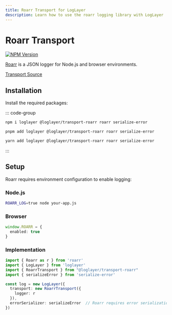 ```yaml
---
title: Roarr Transport for LogLayer
description: Learn how to use the roarr logging library with LogLayer
---
```


# Roarr Transport

[![NPM Version](https://img.shields.io/npm/v/%40loglayer%2Ftransport-roarr)](https://www.npmjs.com/package/@loglayer/transport-roarr)

[Roarr](https://github.com/gajus/roarr) is a JSON logger for Node.js and browser environments.

[Transport Source](https://github.com/loglayer/loglayer/tree/master/packages/transports/roarr)

## Installation

Install the required packages:

::: code-group

```sh [npm]
npm i loglayer @loglayer/transport-roarr roarr serialize-error
```

```sh [pnpm]
pnpm add loglayer @loglayer/transport-roarr roarr serialize-error
```

```sh [yarn]
yarn add loglayer @loglayer/transport-roarr roarr serialize-error
```

:::

## Setup

Roarr requires environment configuration to enable logging:

### Node.js
```bash
ROARR_LOG=true node your-app.js
```

### Browser
```typescript
window.ROARR = {
  enabled: true
}
```

### Implementation

```typescript
import { Roarr as r } from 'roarr'
import { LogLayer } from 'loglayer'
import { RoarrTransport } from "@loglayer/transport-roarr"
import { serializeError } from 'serialize-error'

const log = new LogLayer({
  transport: new RoarrTransport({
    logger: r
  }),
  errorSerializer: serializeError  // Roarr requires error serialization
})
```
